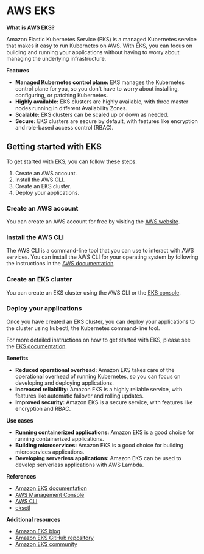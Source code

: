 # AWS EKS

**What is AWS EKS?**

Amazon Elastic Kubernetes Service (EKS) is a managed Kubernetes service that makes it easy to run Kubernetes on AWS. With EKS, you can focus on building and running your applications without having to worry about managing the underlying infrastructure.

**Features**

* **Managed Kubernetes control plane:** EKS manages the Kubernetes control plane for you, so you don't have to worry about installing, configuring, or patching Kubernetes.
* **Highly available:** EKS clusters are highly available, with three master nodes running in different Availability Zones.
* **Scalable:** EKS clusters can be scaled up or down as needed.
* **Secure:** EKS clusters are secure by default, with features like encryption and role-based access control (RBAC).

## Getting started with EKS

To get started with EKS, you can follow these steps:

1. Create an AWS account.
2. Install the AWS CLI.
3. Create an EKS cluster.
4. Deploy your applications.

### Create an AWS account

You can create an AWS account for free by visiting the [AWS website](https://aws.amazon.com/).

### Install the AWS CLI

The AWS CLI is a command-line tool that you can use to interact with AWS services. You can install the AWS CLI for your operating system by following the instructions in the [AWS documentation](https://docs.aws.amazon.com/cli/latest/userguide/install-cli.html).

### Create an EKS cluster

You can create an EKS cluster using the AWS CLI or the [EKS console](https://console.aws.amazon.com/eks/home).

### Deploy your applications

Once you have created an EKS cluster, you can deploy your applications to the cluster using kubectl, the Kubernetes command-line tool.

For more detailed instructions on how to get started with EKS, please see the [EKS documentation](https://docs.aws.amazon.com/eks/latest/userguide/getting-started.html).


**Benefits**

* **Reduced operational overhead:** Amazon EKS takes care of the operational overhead of running Kubernetes, so you can focus on developing and deploying applications.
* **Increased reliability:** Amazon EKS is a highly reliable service, with features like automatic failover and rolling updates.
* **Improved security:** Amazon EKS is a secure service, with features like encryption and RBAC.

**Use cases**

* **Running containerized applications:** Amazon EKS is a good choice for running containerized applications.
* **Building microservices:** Amazon EKS is a good choice for building microservices applications.
* **Developing serverless applications:** Amazon EKS can be used to develop serverless applications with AWS Lambda.

**References**

* [Amazon EKS documentation](https://docs.aws.amazon.com/eks/latest/userguide/)
* [AWS Management Console](https://console.aws.amazon.com/eks/)
* [AWS CLI](https://docs.aws.amazon.com/cli/latest/reference/eks/)
* [eksctl](https://eksctl.io/)

**Additional resources**

* [Amazon EKS blog](https://aws.amazon.com/blogs/containers/amazon-eks-blog/)
* [Amazon EKS GitHub repository](https://github.com/aws/amazon-eks)
* [Amazon EKS community](https://discuss.aws.amazon.com/c/amazon-eks)

